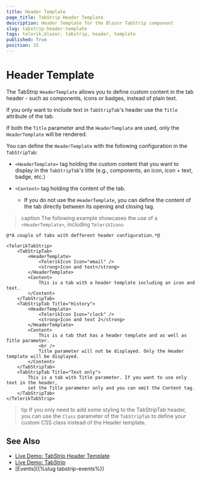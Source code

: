 ```yaml
---
title: Header Template
page_title: TabStrip Header Template
description: Header Template for the Blazor TabStrip component
slug: tabstrip-header-template
tags: telerik,blazor, tabstrip, header, template
published: True
position: 15
---
```


# Header Template

The TabStrip `HeaderTemplate` allows you to define custom content in the tab header - such as components, icons or badges, instead of plain text.

If you only want to include text in `TabStripTab`'s header use the `Title` attribute of the tab.

If both the `Title` parameter and the `HeaderTemplate` are used, only the `HeaderTemplate` will be rendered.

You can define the `HeaderTemplate` with the following configuration in the `TabStripTab`:

* `<HeaderTemplate>` tag holding the custom content that you want to display in the `TabStripTab`'s title (e.g., components, an icon, icon + text, badge, etc.)

* `<Content>` tag holding the content of the tab.
    * If you do not use the `HeaderTemplate`, you can define the content of the tab directly between its opening and closing tag.

>caption The following example showcases the use of a `<HeaderTemplate>`, including `TelerikIcons`

````CSHTML
@*A couple of tabs with defferent header configuration.*@

<TelerikTabStrip>
    <TabStripTab>
        <HeaderTemplate>            
            <TelerikIcon Icon="email" />
            <strong>Icon and text</strong>
        </HeaderTemplate>
        <Content>            
            This is a tab with a header template including an icon and text.
        </Content>
    </TabStripTab>
    <TabStripTab Title="History">        
        <HeaderTemplate>
            <TelerikIcon Icon="clock" />
            <strong>Icon and text 2</strong>
        </HeaderTemplate>
        <Content>
            This is a tab that has a header template and as well as Title parameter.
            <br />
            Title parameter will not be displayed. Only the Header template will be displayed.
        </Content>
    </TabStripTab>
    <TabStripTab Title="Text only">
        This is a tab with Title parameter. If you want to use only text in the header, 
        set the Title parameter only and you can omit the Content tag.
    </TabStripTab>
</TelerikTabStrip>
````

>tip If you only need to add some styling to the TabStripTab header, you can use the `Class` parameter of the `TabStripTab` to define your custom CSS class instead of the Header template.

## See Also

  * [Live Demo: TabStrip Header Template](https://demos.telerik.com/blazor-ui/tabstrip/header-template)
  * [Live Demo: TabStrip](https://demos.telerik.com/blazor-ui/tabstrip/overview)
  * [Events]({%slug tabstrip-events%})
